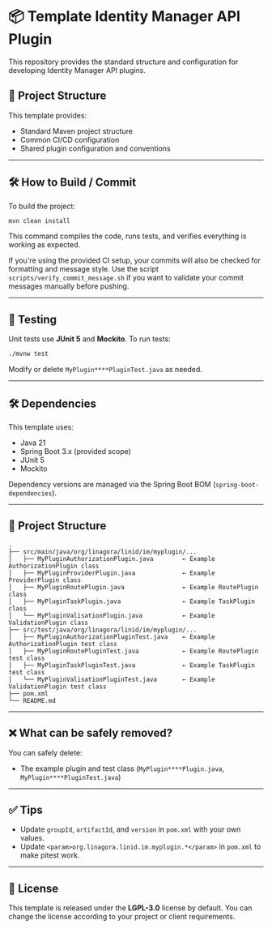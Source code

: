# 📦 Template Identity Manager API Plugin

This repository provides the standard structure and configuration for developing Identity Manager API plugins.

## 🧩 Project Structure

This template provides:

* Standard Maven project structure
* Common CI/CD configuration
* Shared plugin configuration and conventions

---

## 🛠 How to Build / Commit

To build the project:

```bash
mvn clean install
```

This command compiles the code, runs tests, and verifies everything is working as expected.

If you're using the provided CI setup, your commits will also be checked for formatting and message style.
Use the script `scripts/verify_commit_message.sh` if you want to validate your commit messages manually before pushing.

---

## 🧪 Testing

Unit tests use **JUnit 5** and **Mockito**.
To run tests:

```bash
./mvnw test
```

Modify or delete `MyPlugin****PluginTest.java` as needed.

---

## 🛠 Dependencies

This template uses:

* Java 21
* Spring Boot 3.x (provided scope)
* JUnit 5
* Mockito

Dependency versions are managed via the Spring Boot BOM (`spring-boot-dependencies`).

---

## 📁 Project Structure

```
.
├── src/main/java/org/linagora/linid/im/myplugin/...
│   ├── MyPluginAuthorizationPlugin.java        ← Example AuthorizationPlugin class
│   ├── MyPluginProviderPlugin.java             ← Example ProviderPlugin class
│   ├── MyPluginRoutePlugin.java                ← Example RoutePlugin class
│   ├── MyPluginTaskPlugin.java                 ← Example TaskPlugin class
│   └── MyPluginValisationPlugin.java           ← Example ValidationPlugin class
├── src/test/java/org/linagora/linid/im/myplugin/...
│   ├── MyPluginAuthorizationPluginTest.java    ← Example AuthorizationPlugin test class
│   ├── MyPluginRoutePluginTest.java            ← Example RoutePlugin test class
│   ├── MyPluginTaskPluginTest.java             ← Example TaskPlugin test class
│   └── MyPluginValisationPluginTest.java       ← Example ValidationPlugin test class
├── pom.xml
└── README.md
```

---

## ❌ What can be safely removed?

You can safely delete:

* The example plugin and test class (`MyPlugin****Plugin.java`, `MyPlugin****PluginTest.java`)

---

## ✅ Tips

* Update `groupId`, `artifactId`, and `version` in `pom.xml` with your own values.
* Update `<param>org.linagora.linid.im.myplugin.*</param>` in `pom.xml` to make pitest work.

---

## 📄 License

This template is released under the **LGPL-3.0** license by default.
You can change the license according to your project or client requirements.
